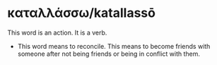 # καταλλάσσω/katallassō
This word is an action. It is a verb.

* This word means to reconcile.  This means to become friends with someone after not being friends or being in conflict with them.
